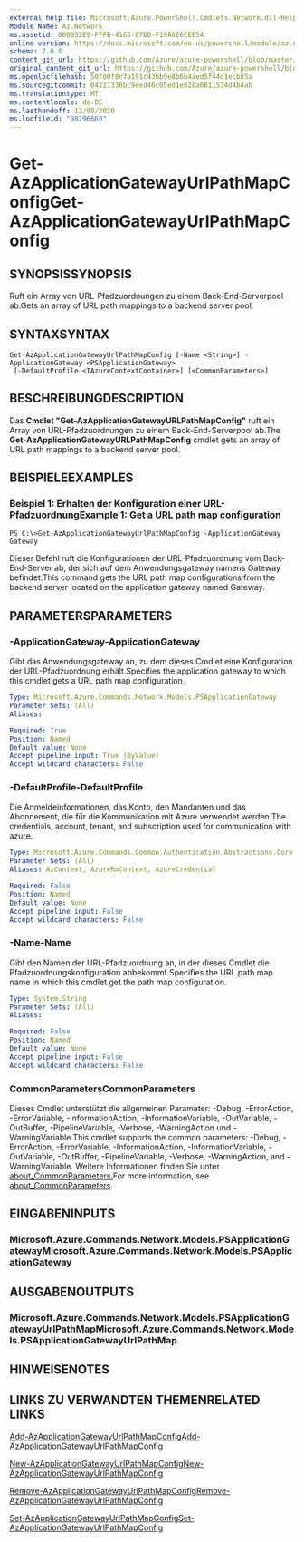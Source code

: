 ```yaml
---
external help file: Microsoft.Azure.PowerShell.Cmdlets.Network.dll-Help.xml
Module Name: Az.Network
ms.assetid: 000B32E9-FFFB-4165-87ED-F19A6E6CEE54
online version: https://docs.microsoft.com/en-us/powershell/module/az.network/get-azapplicationgatewayurlpathmapconfig
schema: 2.0.0
content_git_url: https://github.com/Azure/azure-powershell/blob/master/src/Network/Network/help/Get-AzApplicationGatewayUrlPathMapConfig.md
original_content_git_url: https://github.com/Azure/azure-powershell/blob/master/src/Network/Network/help/Get-AzApplicationGatewayUrlPathMapConfig.md
ms.openlocfilehash: 50f80f8c7a191c43bb9e8b6b4aed5f44d1ecb85a
ms.sourcegitcommit: 04221336bc9eed46c05ed1e828a6811534d4b4ab
ms.translationtype: MT
ms.contentlocale: de-DE
ms.lasthandoff: 12/08/2020
ms.locfileid: "98296668"
---
```

# <span data-ttu-id="f26c3-101">Get-AzApplicationGatewayUrlPathMapConfig</span><span class="sxs-lookup"><span data-stu-id="f26c3-101">Get-AzApplicationGatewayUrlPathMapConfig</span></span>

## <span data-ttu-id="f26c3-102">SYNOPSIS</span><span class="sxs-lookup"><span data-stu-id="f26c3-102">SYNOPSIS</span></span>
<span data-ttu-id="f26c3-103">Ruft ein Array von URL-Pfadzuordnungen zu einem Back-End-Serverpool ab.</span><span class="sxs-lookup"><span data-stu-id="f26c3-103">Gets an array of URL path mappings to a backend server pool.</span></span>

## <span data-ttu-id="f26c3-104">SYNTAX</span><span class="sxs-lookup"><span data-stu-id="f26c3-104">SYNTAX</span></span>

```
Get-AzApplicationGatewayUrlPathMapConfig [-Name <String>] -ApplicationGateway <PSApplicationGateway>
 [-DefaultProfile <IAzureContextContainer>] [<CommonParameters>]
```

## <span data-ttu-id="f26c3-105">BESCHREIBUNG</span><span class="sxs-lookup"><span data-stu-id="f26c3-105">DESCRIPTION</span></span>
<span data-ttu-id="f26c3-106">Das **Cmdlet "Get-AzApplicationGatewayURLPathMapConfig"** ruft ein Array von URL-Pfadzuordnungen zu einem Back-End-Serverpool ab.</span><span class="sxs-lookup"><span data-stu-id="f26c3-106">The **Get-AzApplicationGatewayURLPathMapConfig** cmdlet gets an array of URL path mappings to a backend server pool.</span></span>

## <span data-ttu-id="f26c3-107">BEISPIELE</span><span class="sxs-lookup"><span data-stu-id="f26c3-107">EXAMPLES</span></span>

### <span data-ttu-id="f26c3-108">Beispiel 1: Erhalten der Konfiguration einer URL-Pfadzuordnung</span><span class="sxs-lookup"><span data-stu-id="f26c3-108">Example 1: Get a URL path map configuration</span></span>
```
PS C:\>Get-AzApplicationGatewayUrlPathMapConfig -ApplicationGateway Gateway
```

<span data-ttu-id="f26c3-109">Dieser Befehl ruft die Konfigurationen der URL-Pfadzuordnung vom Back-End-Server ab, der sich auf dem Anwendungsgateway namens Gateway befindet.</span><span class="sxs-lookup"><span data-stu-id="f26c3-109">This command gets the URL path map configurations from the backend server located on the application gateway named Gateway.</span></span>

## <span data-ttu-id="f26c3-110">PARAMETERS</span><span class="sxs-lookup"><span data-stu-id="f26c3-110">PARAMETERS</span></span>

### <span data-ttu-id="f26c3-111">-ApplicationGateway</span><span class="sxs-lookup"><span data-stu-id="f26c3-111">-ApplicationGateway</span></span>
<span data-ttu-id="f26c3-112">Gibt das Anwendungsgateway an, zu dem dieses Cmdlet eine Konfiguration der URL-Pfadzuordnung erhält.</span><span class="sxs-lookup"><span data-stu-id="f26c3-112">Specifies the application gateway to which this cmdlet gets a URL path map configuration.</span></span>

```yaml
Type: Microsoft.Azure.Commands.Network.Models.PSApplicationGateway
Parameter Sets: (All)
Aliases:

Required: True
Position: Named
Default value: None
Accept pipeline input: True (ByValue)
Accept wildcard characters: False
```

### <span data-ttu-id="f26c3-113">-DefaultProfile</span><span class="sxs-lookup"><span data-stu-id="f26c3-113">-DefaultProfile</span></span>
<span data-ttu-id="f26c3-114">Die Anmeldeinformationen, das Konto, den Mandanten und das Abonnement, die für die Kommunikation mit Azure verwendet werden.</span><span class="sxs-lookup"><span data-stu-id="f26c3-114">The credentials, account, tenant, and subscription used for communication with azure.</span></span>

```yaml
Type: Microsoft.Azure.Commands.Common.Authentication.Abstractions.Core.IAzureContextContainer
Parameter Sets: (All)
Aliases: AzContext, AzureRmContext, AzureCredential

Required: False
Position: Named
Default value: None
Accept pipeline input: False
Accept wildcard characters: False
```

### <span data-ttu-id="f26c3-115">-Name</span><span class="sxs-lookup"><span data-stu-id="f26c3-115">-Name</span></span>
<span data-ttu-id="f26c3-116">Gibt den Namen der URL-Pfadzuordnung an, in der dieses Cmdlet die Pfadzuordnungskonfiguration abbekommt.</span><span class="sxs-lookup"><span data-stu-id="f26c3-116">Specifies the URL path map name in which this cmdlet get the path map configuration.</span></span>

```yaml
Type: System.String
Parameter Sets: (All)
Aliases:

Required: False
Position: Named
Default value: None
Accept pipeline input: False
Accept wildcard characters: False
```

### <span data-ttu-id="f26c3-117">CommonParameters</span><span class="sxs-lookup"><span data-stu-id="f26c3-117">CommonParameters</span></span>
<span data-ttu-id="f26c3-118">Dieses Cmdlet unterstützt die allgemeinen Parameter: -Debug, -ErrorAction, -ErrorVariable, -InformationAction, -InformationVariable, -OutVariable, -OutBuffer, -PipelineVariable, -Verbose, -WarningAction und -WarningVariable.</span><span class="sxs-lookup"><span data-stu-id="f26c3-118">This cmdlet supports the common parameters: -Debug, -ErrorAction, -ErrorVariable, -InformationAction, -InformationVariable, -OutVariable, -OutBuffer, -PipelineVariable, -Verbose, -WarningAction, and -WarningVariable.</span></span> <span data-ttu-id="f26c3-119">Weitere Informationen finden Sie unter [about_CommonParameters.](http://go.microsoft.com/fwlink/?LinkID=113216)</span><span class="sxs-lookup"><span data-stu-id="f26c3-119">For more information, see [about_CommonParameters](http://go.microsoft.com/fwlink/?LinkID=113216).</span></span>

## <span data-ttu-id="f26c3-120">EINGABEN</span><span class="sxs-lookup"><span data-stu-id="f26c3-120">INPUTS</span></span>

### <span data-ttu-id="f26c3-121">Microsoft.Azure.Commands.Network.Models.PSApplicationGateway</span><span class="sxs-lookup"><span data-stu-id="f26c3-121">Microsoft.Azure.Commands.Network.Models.PSApplicationGateway</span></span>

## <span data-ttu-id="f26c3-122">AUSGABEN</span><span class="sxs-lookup"><span data-stu-id="f26c3-122">OUTPUTS</span></span>

### <span data-ttu-id="f26c3-123">Microsoft.Azure.Commands.Network.Models.PSApplicationGatewayUrlPathMap</span><span class="sxs-lookup"><span data-stu-id="f26c3-123">Microsoft.Azure.Commands.Network.Models.PSApplicationGatewayUrlPathMap</span></span>

## <span data-ttu-id="f26c3-124">HINWEISE</span><span class="sxs-lookup"><span data-stu-id="f26c3-124">NOTES</span></span>

## <span data-ttu-id="f26c3-125">LINKS ZU VERWANDTEN THEMEN</span><span class="sxs-lookup"><span data-stu-id="f26c3-125">RELATED LINKS</span></span>

[<span data-ttu-id="f26c3-126">Add-AzApplicationGatewayUrlPathMapConfig</span><span class="sxs-lookup"><span data-stu-id="f26c3-126">Add-AzApplicationGatewayUrlPathMapConfig</span></span>](./Add-AzApplicationGatewayUrlPathMapConfig.md)

[<span data-ttu-id="f26c3-127">New-AzApplicationGatewayUrlPathMapConfig</span><span class="sxs-lookup"><span data-stu-id="f26c3-127">New-AzApplicationGatewayUrlPathMapConfig</span></span>](./New-AzApplicationGatewayUrlPathMapConfig.md)

[<span data-ttu-id="f26c3-128">Remove-AzApplicationGatewayUrlPathMapConfig</span><span class="sxs-lookup"><span data-stu-id="f26c3-128">Remove-AzApplicationGatewayUrlPathMapConfig</span></span>](./Remove-AzApplicationGatewayUrlPathMapConfig.md)

[<span data-ttu-id="f26c3-129">Set-AzApplicationGatewayUrlPathMapConfig</span><span class="sxs-lookup"><span data-stu-id="f26c3-129">Set-AzApplicationGatewayUrlPathMapConfig</span></span>](./Set-AzApplicationGatewayUrlPathMapConfig.md)


